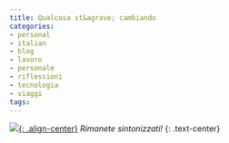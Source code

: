 ```yaml
---
title: Qualcosa st&agrave; cambiando
categories:
- personal
- italian
- blog
- lavoro
- personale
- riflessioni
- tecnologia
- viaggi
tags:
---
```

[![]({{site.url}}/images/cambridge_ARM.jpg){: .align-center}]({{site.url}}/images/cambridge_ARM.jpg)
_Rimanete sintonizzati!_
{: .text-center}
